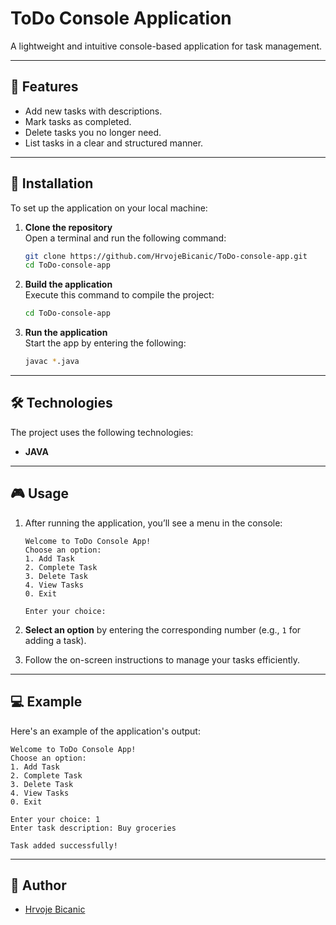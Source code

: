 # ToDo Console Application  

A lightweight and intuitive console-based application for task management.  

---

## 📝 Features  
- Add new tasks with descriptions.  
- Mark tasks as completed.  
- Delete tasks you no longer need.  
- List tasks in a clear and structured manner.  

---

## 🚀 Installation  

To set up the application on your local machine:  

1. **Clone the repository**  
   Open a terminal and run the following command:  
   ```bash  
   git clone https://github.com/HrvojeBicanic/ToDo-console-app.git  
   cd ToDo-console-app  
   ```  

2. **Build the application**  
   Execute this command to compile the project:  
   ```bash  
   cd ToDo-console-app  
   ```  

3. **Run the application**  
   Start the app by entering the following:  
   ```bash  
   javac *.java  
   ```  

---

## 🛠️ Technologies  

The project uses the following technologies:  

- **JAVA**  

---

## 🎮 Usage  

1. After running the application, you’ll see a menu in the console:  
   ```text  
   Welcome to ToDo Console App!  
   Choose an option:  
   1. Add Task  
   2. Complete Task  
   3. Delete Task  
   4. View Tasks  
   0. Exit  

   Enter your choice:  
   ```  

2. **Select an option** by entering the corresponding number (e.g., `1` for adding a task).  
3. Follow the on-screen instructions to manage your tasks efficiently.  

---

## 💻 Example  

Here's an example of the application's output:  

```text  
Welcome to ToDo Console App!  
Choose an option:  
1. Add Task  
2. Complete Task  
3. Delete Task  
4. View Tasks  
0. Exit  

Enter your choice: 1  
Enter task description: Buy groceries  

Task added successfully!  
```  

---

## 👥 Author  

- [Hrvoje Bicanic](https://github.com/HrvojeBicanic)  
